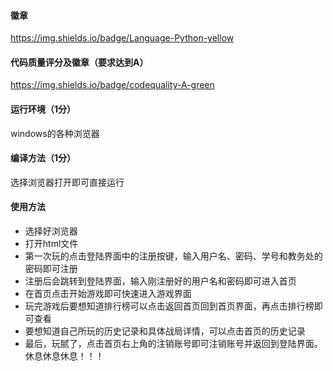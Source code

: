 #### 徽章

https://img.shields.io/badge/Language-Python-yellow

#### 代码质量评分及徽章（要求达到A）

https://img.shields.io/badge/codequality-A-green 

#### 运行环境（1分）

windows的各种浏览器

#### 编译方法（1分）

选择浏览器打开即可直接运行

#### 使用方法

- 选择好浏览器
- 打开html文件
- 第一次玩的点击登陆界面中的注册按键，输入用户名、密码、学号和教务处的密码即可注册
- 注册后会跳转到登陆界面，输入刚注册好的用户名和密码即可进入首页
- 在首页点击开始游戏即可快速进入游戏界面
- 玩完游戏后要想知道排行榜可以点击返回首页回到首页界面，再点击排行榜即可查看
- 要想知道自己所玩的历史记录和具体战局详情，可以点击首页的历史记录
- 最后，玩腻了，点击首页右上角的注销账号即可注销账号并返回到登陆界面。休息休息休息！！！